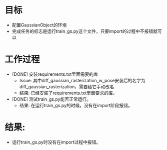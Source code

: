 # 目标
- 配置GaussianObject的环境
- 完成任务的标志是运行train_gs.py这个文件，只要import的过程中不报错就可以

# 工作过程
- [DONE] 安装requirements.txt里面需要的库
	- Issue: 其中diff_gaussian_rasterization_w_pose安装后的名字为diff_gaussian_rasterization，需要给它手动改名
	- 结果: 已经安装了requirements.txt里面要求的库。
- [DONE] 测试train_gs.py能否正常运行。
	- 结果: 在运行train_gs.py的时候，没有在import阶段报错。

# 结果:
- 运行train_gs.py时没有在import过程中报错。